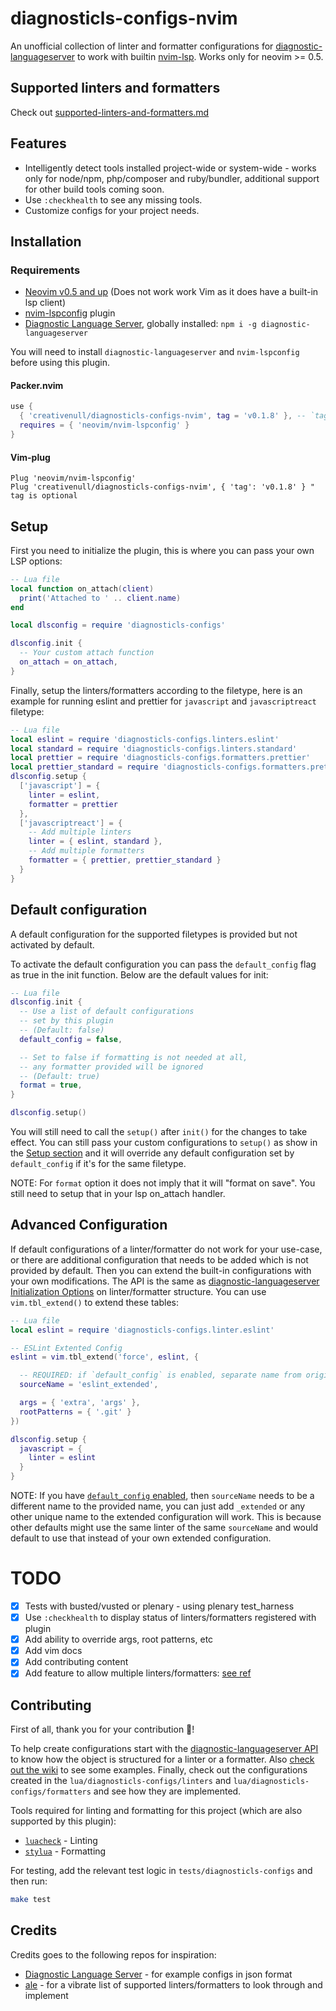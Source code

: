 # diagnosticls-configs-nvim

An unofficial collection of linter and formatter configurations for [diagnostic-languageserver][dls] to work with
builtin [nvim-lsp][lsp]. Works only for neovim >= 0.5.

## Supported linters and formatters

Check out [supported-linters-and-formatters.md](supported-linters-and-formatters.md)

## Features

+ Intelligently detect tools installed project-wide or system-wide - works only for node/npm, php/composer and
  ruby/bundler, additional support for other build tools coming soon.
+ Use `:checkhealth` to see any missing tools.
+ Customize configs for your project needs.

## Installation
### Requirements

+ [Neovim v0.5 and up][neovim] (Does not work work Vim as it does have a built-in lsp client)
+ [nvim-lspconfig][lspconfig] plugin
+ [Diagnostic Language Server][dls], globally installed: `npm i -g diagnostic-languageserver`

You will need to install `diagnostic-languageserver` and `nvim-lspconfig` before using this plugin.

#### Packer.nvim

```lua
use {
  { 'creativenull/diagnosticls-configs-nvim', tag = 'v0.1.8' }, -- `tag` is optional
  requires = { 'neovim/nvim-lspconfig' }
}
```

#### Vim-plug

```vim
Plug 'neovim/nvim-lspconfig'
Plug 'creativenull/diagnosticls-configs-nvim', { 'tag': 'v0.1.8' } " tag is optional
```

## Setup

First you need to initialize the plugin, this is where you can pass your own LSP options:

```lua
-- Lua file
local function on_attach(client)
  print('Attached to ' .. client.name)
end

local dlsconfig = require 'diagnosticls-configs'

dlsconfig.init {
  -- Your custom attach function
  on_attach = on_attach,
}
```

Finally, setup the linters/formatters according to the filetype, here is an example for running eslint and prettier
for `javascript` and `javascriptreact` filetype:

```lua
-- Lua file
local eslint = require 'diagnosticls-configs.linters.eslint'
local standard = require 'diagnosticls-configs.linters.standard'
local prettier = require 'diagnosticls-configs.formatters.prettier'
local prettier_standard = require 'diagnosticls-configs.formatters.prettier_standard'
dlsconfig.setup {
  ['javascript'] = {
    linter = eslint,
    formatter = prettier
  },
  ['javascriptreact'] = {
    -- Add multiple linters
    linter = { eslint, standard },
    -- Add multiple formatters
    formatter = { prettier, prettier_standard }
  }
}
```

## Default configuration

A default configuration for the supported filetypes is provided but not activated by default.

To activate the default configuration you can pass the `default_config` flag as true in the init function. Below are the
default values for init:

```lua
-- Lua file
dlsconfig.init {
  -- Use a list of default configurations
  -- set by this plugin
  -- (Default: false)
  default_config = false,

  -- Set to false if formatting is not needed at all,
  -- any formatter provided will be ignored
  -- (Default: true)
  format = true,
}

dlsconfig.setup()
```

You will still need to call the `setup()` after `init()` for the changes to take effect. You can still pass your custom
configurations to `setup()` as show in the [Setup section](#setup) and it will override any default configuration set
by `default_config` if it's for the same filetype.

NOTE: For `format` option it does not imply that it will "format on save". You still need to setup that in your lsp
on_attach handler.

## Advanced Configuration

If default configurations of a linter/formatter do not work for your use-case, or there are additional configuration
that needs to be added which is not provided by default. Then you can extend the built-in configurations with your own
modifications. The API is the same as [diagnostic-languageserver Initialization Options][dls-setup] on linter/formatter
structure. You can use `vim.tbl_extend()` to extend these tables:

```lua
-- Lua file
local eslint = require 'diagnosticls-configs.linter.eslint'

-- ESLint Extented Config
eslint = vim.tbl_extend('force', eslint, {

  -- REQUIRED: if `default_config` is enabled, separate name from original sourceName
  sourceName = 'eslint_extended',

  args = { 'extra', 'args' },
  rootPatterns = { '.git' }
})

dlsconfig.setup {
  javascript = {
    linter = eslint
  }
}
```

NOTE: If you have [`default_config` enabled](#default-configuration), then `sourceName` needs to be a different name
to the provided name, you can just add `_extended` or any other unique name to the extended configuration will work.
This is because other defaults might use the same linter of the same `sourceName` and would default to use
that instead of your own extended configuration.

# TODO

+ [X] Tests with busted/vusted or plenary - using plenary test_harness
+ [X] Use `:checkhealth` to display status of linters/formatters registered with plugin
+ [X] Add ability to override args, root patterns, etc
+ [X] Add vim docs
+ [X] Add contributing content
+ [X] Add feature to allow multiple linters/formatters: [see ref](https://github.com/iamcco/diagnostic-languageserver#config--document)

## Contributing

First of all, thank you for your contribution 🙂!

To help create configurations start with the [diagnostic-languageserver API][dls-setup] to know how the object is
structured for a linter or a formatter. Also [check out the wiki][dls-wiki] to see some examples. Finally, check out the
configurations created in the `lua/diagnosticls-configs/linters` and `lua/diagnosticls-configs/formatters` and see how
they are implemented.

Tools required for linting and formatting for this project (which are also supported by this plugin):
+ [`luacheck`][luacheck] - Linting
+ [`stylua`][stylua] - Formatting

For testing, add the relevant test logic in `tests/diagnosticls-configs` and then run:

```sh
make test
```

## Credits

Credits goes to the following repos for inspiration:

+ [Diagnostic Language Server](https://github.com/iamcco/diagnostic-languageserver) - for example configs in json format
+ [ale](https://github.com/dense-analysis/ale) - for a vibrate list of supported linters/formatters to look through and implement

[dls]: https://github.com/iamcco/diagnostic-languageserver
[dls-setup]: https://github.com/iamcco/diagnostic-languageserver#config--document
[dls-wiki]: https://github.com/iamcco/diagnostic-languageserver/wiki
[lsp]: https://neovim.io/doc/user/lsp.html
[packer]: https://github.com/wbthomason/packer.nvim
[luacheck]: https://github.com/mpeterv/luacheck
[stylua]: https://github.com/JohnnyMorganz/StyLua
[lspconfig]: https://github.com/neovim/nvim-lspconfig
[neovim]: https://github.com/neovim/neovim
